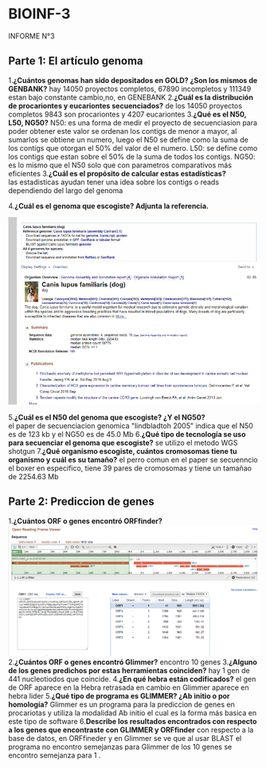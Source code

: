 # BIOINF-3
INFORME N°3

## Parte 1: El artículo genoma

1.__¿Cuántos genomas han sido depositados en GOLD? ¿Son los mismos de GENBANK?__ 
hay 14050 proyectos completos, 67890 incompletos y 111349 estan bajo constante cambio,no, en GENEBANK 
2.__¿Cuál es la distribución de procariontes y eucariontes secuenciados?__ 
de los 14050 proyectos completos 9843 son procariontes y 4207 eucariontes
3.__¿Qué es el N50, L50, NG50?__ 
N50: es una forma de medir el proyecto de secuenciasion para poder obtener este valor se ordenan los contigs de menor a mayor, al sumarlos se obtiene un numero, luego el N50 se define como la suma de los contigs que otorgan el 50% del valor de el numero.
L50: se define como los contigs que estan sobre el 50% de la suma de todos los contigs.
NG50: es lo mismo que el N50 solo que con parametros comparativos más eficientes 
3.__¿Cuál es el propósito de calcular estas estadísticas?__  
las estadisticas ayudan tener una idea sobre los contigs o reads dependiendo del largo del genoma

4.__¿Cuál es el genoma que escogiste? Adjunta la referencia.__ 

![BIOINF-3](perro.PNG)

5.__¿Cuál es el N50 del genoma que escogiste? ¿Y el NG50?__  
el paper de secuenciacion genomica "lindbladtoh 2005"  indica que el N50 es de  123 kb y el NG50 es de 45.0 Mb
6.__¿Qué tipo de tecnología se uso para secuenciar el genoma que escogiste?__ 
se utilizo el metodo WGS shotgun 
7.__¿Qué organismo escogiste, cuántos cromosomas tiene tu organismo y cuál es su tamaño?__ 
el perro comun en el paper se secuenncio el boxer en especifico, tiene 39 pares de cromosomas y tiene un tamañao de 2254.63 Mb

## Parte 2: Prediccion de genes
1.__¿Cuántos ORF o genes encontró ORFfinder?__ 
![BIOINF-3](ORF.PNG)
2.__¿Cuántos ORF o genes encontró Glimmer?__ 
encontro 10 genes 
3.__¿Alguno de los genes predichos por estas herramientas coinciden?__ 
hay 1 gen de 441 nucleotiodos que coincide.
4.__¿En qué hebra están codificados?__ 
el gen de ORF aparece en la Hebra retrasada en cambio en Glimmer aparece en hebra lider
5.__¿Qué tipo de programa es GLIMMER? ¿Ab initio o por homología?__ 
Glimmer es un programa para la prediccion de genes en procariotas y utiliza la modalidad Ab initio el cual es la forma más basica en este tipo de software
6.__Describe los resultados encontrados con respecto a los genes que encontraste con GLIMMER y ORFfinder__ 
con respecto a  la base de datos, en ORFfineder y en Glimmer se ve que al usar BLAST el programa no encontro semejanzas para Glimmer de los 10 genes se encontro semejanza para 1 . 
